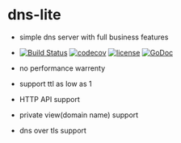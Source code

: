 # dns-lite
- simple dns server with full business features
- [![Build Status](https://travis-ci.org/dilfish/dnslite.svg?branch=master)](https://travis-ci.org/dilfish/dnslite)
[![codecov](https://codecov.io/gh/dilfish/dnslite/branch/master/graph/badge.svg)](https://codecov.io/gh/dilfish/dnslite)
[![license](https://img.shields.io/github/license/mashape/apistatus.svg)](github.com/dilfish/dnslite)
[![GoDoc](https://godoc.org/github.com/dilfish/dnslite?status.svg)](https://godoc.org/github.com/dilfish/dnslite)


- no performance warrenty
- support ttl as low as 1
- HTTP API support
- private view(domain name) support
- dns over tls support
